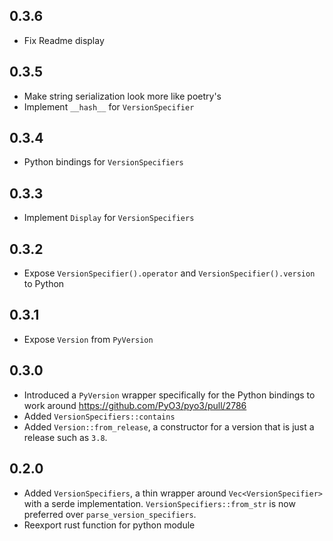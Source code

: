 ## 0.3.6

* Fix Readme display

## 0.3.5

* Make string serialization look more like poetry's
* Implement `__hash__` for `VersionSpecifier`

## 0.3.4

* Python bindings for `VersionSpecifiers`

## 0.3.3

* Implement `Display` for `VersionSpecifiers`

## 0.3.2

* Expose `VersionSpecifier().operator` and `VersionSpecifier().version` to Python

## 0.3.1

* Expose `Version` from `PyVersion`

## 0.3.0

* Introduced a `PyVersion` wrapper specifically for the Python bindings to work around https://github.com/PyO3/pyo3/pull/2786
* Added `VersionSpecifiers::contains`
* Added `Version::from_release`, a constructor for a version that is just a release such as `3.8`.

## 0.2.0

* Added `VersionSpecifiers`, a thin wrapper around `Vec<VersionSpecifier>` with a serde implementation. `VersionSpecifiers::from_str` is now preferred over `parse_version_specifiers`.
* Reexport rust function for python module
